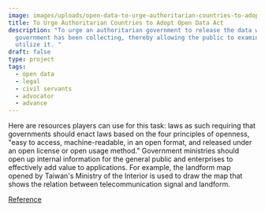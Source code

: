 ```yaml
---
image: images/uploads/open-data-to-urge-authoritarian-countries-to-adopt-open-data-act.jpg
title: To Urge Authoritarian Countries to Adopt Open Data Act
description: "To urge an authoritarian government to release the data which the
  government has been collecting, thereby allowing the public to examine and
  utilize it. "
draft: false
type: project
tags:
  - open data
  - legal
  - civil servants
  - advocator
  - advance
---
```

Here are resources players can use for this task: laws as such requiring that governments should enact laws based on the four principles of openness, "easy to access, machine-readable, in an open format, and released under an open license or open usage method." Government ministries should open up internal information for the general public and enterprises to effectively add value to applications. For example, the landform map opened by Taiwan's Ministry of the Interior is used to draw the map that shows the relation between telecommunication signal and landform.

[Reference](https://ocf.tw/p/issues/10YrsOpenDataLegalization/)